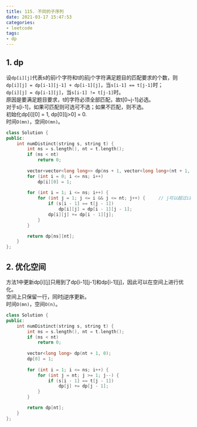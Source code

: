 ```yaml
---
title: 115. 不同的子序列
date: 2021-03-17 15:47:53
categories: 
- leetcode
tags: 
- dp
---
```

## 1. dp
设`dp[i][j]`代表s的前i个字符和t的前j个字符满足题目的匹配要求的个数，则  
`dp[i][j] = dp[i-1][j-1] + dp[i-1][j]`，当`s[i-1] == t[j-1]`时；  
`dp[i][j] = dp[i-1][j]`，当`s[i-1] != t[j-1]`时。  
原因是要满足题目要求，t的字符必须全部匹配，故t[0~j-1]必选。  
对于s[i-1]，如果可匹配则可选可不选；如果不匹配，则不选。  
初始化dp[i][0] = 1, dp[0][j>0] = 0.  
时间`O(mn)`，空间`O(mn)`。  
```cpp
class Solution {
public:
    int numDistinct(string s, string t) {
        int ns = s.length(), nt = t.length();
        if (ns < nt)
            return 0;
        
        vector<vector<long long>> dp(ns + 1, vector<long long>(nt + 1, 0));
        for (int i = 0; i <= ns; i++)
            dp[i][0] = 1;
        
        for (int i = 1; i <= ns; i++) {
            for (int j = 1; j <= i && j <= nt; j++) {     // j可以超过i就停止，因为s短则比不可能匹配t
                if (s[i - 1] == t[j - 1])
                    dp[i][j] = dp[i - 1][j - 1];
                dp[i][j] += dp[i - 1][j];
            }
        }

        return dp[ns][nt];
    }
};
```
  
## 2. 优化空间
方法1中更新dp[i][j]只用到了dp[i-1][j-1]和dp[i-1][j]，因此可以在空间上进行优化。  
空间上只保留一行，同时j逆序更新。  
时间`O(mn)`，空间`O(n)`。  
```cpp
class Solution {
public:
    int numDistinct(string s, string t) {
        int ns = s.length(), nt = t.length();
        if (ns < nt)
            return 0;
        
        vector<long long> dp(nt + 1, 0);
        dp[0] = 1;
        
        for (int i = 1; i <= ns; i++) {
            for (int j = nt; j >= 1; j--) {
                if (s[i - 1] == t[j - 1])
                    dp[j] += dp[j - 1];
            }
        }

        return dp[nt];
    }
};
```